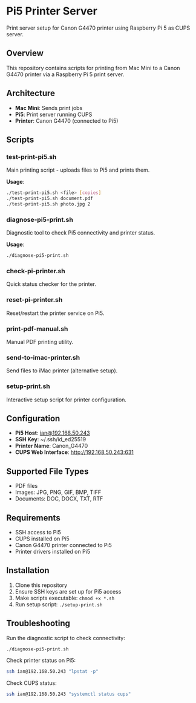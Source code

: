 # Pi5 Printer Server

Print server setup for Canon G4470 printer using Raspberry Pi 5 as CUPS server.

## Overview

This repository contains scripts for printing from Mac Mini to a Canon G4470 printer via a Raspberry Pi 5 print server.

## Architecture

- **Mac Mini**: Sends print jobs
- **Pi5**: Print server running CUPS
- **Printer**: Canon G4470 (connected to Pi5)

## Scripts

### test-print-pi5.sh
Main printing script - uploads files to Pi5 and prints them.

**Usage**:
```bash
./test-print-pi5.sh <file> [copies]
./test-print-pi5.sh document.pdf
./test-print-pi5.sh photo.jpg 2
```

### diagnose-pi5-print.sh
Diagnostic tool to check Pi5 connectivity and printer status.

**Usage**:
```bash
./diagnose-pi5-print.sh
```

### check-pi-printer.sh
Quick status checker for the printer.

### reset-pi-printer.sh
Reset/restart the printer service on Pi5.

### print-pdf-manual.sh
Manual PDF printing utility.

### send-to-imac-printer.sh
Send files to iMac printer (alternative setup).

### setup-print.sh
Interactive setup script for printer configuration.

## Configuration

- **Pi5 Host**: ian@192.168.50.243
- **SSH Key**: ~/.ssh/id_ed25519
- **Printer Name**: Canon_G4470
- **CUPS Web Interface**: http://192.168.50.243:631

## Supported File Types

- PDF files
- Images: JPG, PNG, GIF, BMP, TIFF
- Documents: DOC, DOCX, TXT, RTF

## Requirements

- SSH access to Pi5
- CUPS installed on Pi5
- Canon G4470 printer connected to Pi5
- Printer drivers installed on Pi5

## Installation

1. Clone this repository
2. Ensure SSH keys are set up for Pi5 access
3. Make scripts executable: `chmod +x *.sh`
4. Run setup script: `./setup-print.sh`

## Troubleshooting

Run the diagnostic script to check connectivity:
```bash
./diagnose-pi5-print.sh
```

Check printer status on Pi5:
```bash
ssh ian@192.168.50.243 "lpstat -p"
```

Check CUPS status:
```bash
ssh ian@192.168.50.243 "systemctl status cups"
```
